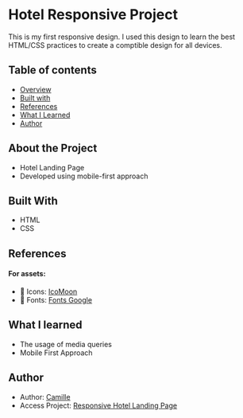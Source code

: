 # Hotel Responsive Project
 This is my first responsive design. I used this design to learn the best HTML/CSS practices to create a comptible design for all devices.
 
 ## Table of contents

- [Overview](#about-the-project)
- [Built with](#built-with)
- [References](#references)
- [What I Learned](#what-i-learned)
- [Author](#author)

## About the Project

* Hotel Landing Page
* Developed using mobile-first approach

## Built With
* HTML
* CSS

## References

<h4> For assets:</h4>

* 📁 Icons: <a href="https://icomoon.io">IcoMoon</a> 
* 📁 Fonts: <a href="https://fonts.google.com/">Fonts Google</a>

## What I learned
* The usage of media queries
* Mobile First Approach

## Author
- Author: [Camille](https://github.com/Camille846)
- Access Project: [Responsive Hotel Landing Page](https://camille846.github.io/Hotel-responsive-project/)






